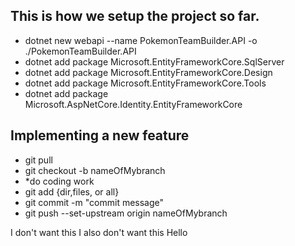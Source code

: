 ## This is how we setup the project so far.
- dotnet new webapi --name PokemonTeamBuilder.API -o ./PokemonTeamBuilder.API
- dotnet add package Microsoft.EntityFrameworkCore.SqlServer
- dotnet add package Microsoft.EntityFrameworkCore.Design
- dotnet add package Microsoft.EntityFrameworkCore.Tools
- dotnet add package Microsoft.AspNetCore.Identity.EntityFrameworkCore

## Implementing a new feature
- git pull
- git checkout -b nameOfMybranch
- *do coding work
- git add {dir,files, or all}
- git commit -m "commit message"
- git push --set-upstream origin nameOfMybranch

I don't want this
I also don't want this
Hello